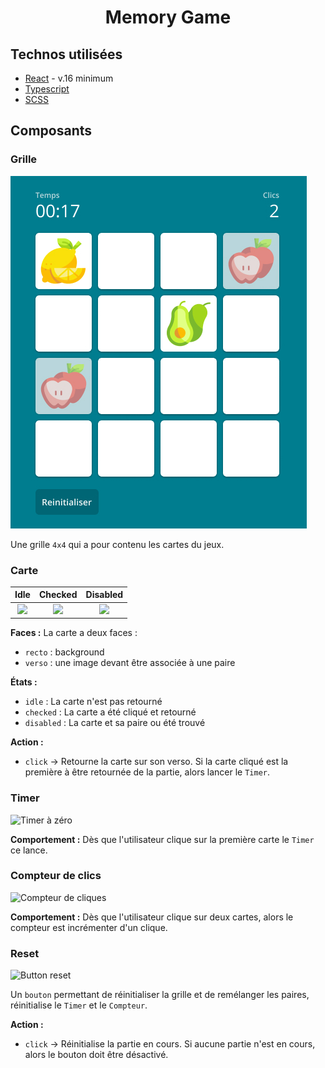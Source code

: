 <h1 align="center">Memory Game</h1>

## Technos utilisées

* [React](https://reactjs.org/) - v.16 minimum
* [Typescript](https://www.typescriptlang.org/)
* [SCSS](https://sass-lang.com/)

## Composants

### Grille

![Grille du Memory](/assets/images/Grid.jpg)

Une grille `4x4` qui a pour contenu les cartes du jeux.

### Carte

| Idle  | Checked  | Disabled  |
|:-:|:-:|:-:|
| ![](/assets/images/.docs/components/Card/Recto.jpg) | ![](/assets/images/.docs/components/Card/Verso.jpg) | ![](/assets/images/.docs/components/Card/Found.jpg) |

**Faces :**
La carte a deux faces : 
* `recto` : background
* `verso` : une image devant être associée à une paire

**États :**
* `idle` : La carte n'est pas retourné
* `checked` : La carte a été cliqué et retourné
* `disabled` : La carte et sa paire ou été trouvé

**Action :**
* `click` -> Retourne la carte sur son verso. Si la carte cliqué est la première à être retournée de la partie, alors lancer le `Timer`.

### Timer

![Timer à zéro](/assets/images/.docs/components/Timer.jpg)

**Comportement :** Dès que l'utilisateur clique sur la première carte le `Timer` ce lance. 

### Compteur de clics

![Compteur de cliques](/assets/images/.docs/components/Counter.jpg)

**Comportement :** Dès que l'utilisateur clique sur deux cartes, alors le compteur est incrémenter d'un clique. 

### Reset

![Button reset](/assets/images/.docs/components/Reset.png)

Un `bouton` permettant de réinitialiser la grille et de remélanger les paires, réinitialise le `Timer` et le `Compteur`.

**Action :** 
* `click` -> Réinitialise la partie en cours. Si aucune partie n'est en cours, alors le bouton doit être désactivé.
